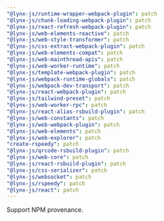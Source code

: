 ```yaml
---
"@lynx-js/runtime-wrapper-webpack-plugin": patch
"@lynx-js/chunk-loading-webpack-plugin": patch
"@lynx-js/react-refresh-webpack-plugin": patch
"@lynx-js/web-elements-reactive": patch
"@lynx-js/web-style-transformer": patch
"@lynx-js/css-extract-webpack-plugin": patch
"@lynx-js/web-elements-compat": patch
"@lynx-js/web-mainthread-apis": patch
"@lynx-js/web-worker-runtime": patch
"@lynx-js/template-webpack-plugin": patch
"@lynx-js/webpack-runtime-globals": patch
"@lynx-js/webpack-dev-transport": patch
"@lynx-js/react-webpack-plugin": patch
"@lynx-js/tailwind-preset": patch
"@lynx-js/web-worker-rpc": patch
"@lynx-js/react-alias-rsbuild-plugin": patch
"@lynx-js/web-constants": patch
"@lynx-js/web-webpack-plugin": patch
"@lynx-js/web-elements": patch
"@lynx-js/web-explorer": patch
"create-rspeedy": patch
"@lynx-js/qrcode-rsbuild-plugin": patch
"@lynx-js/web-core": patch
"@lynx-js/react-rsbuild-plugin": patch
"@lynx-js/css-serializer": patch
"@lynx-js/websocket": patch
"@lynx-js/rspeedy": patch
"@lynx-js/react": patch
---
```


Support NPM provenance.
